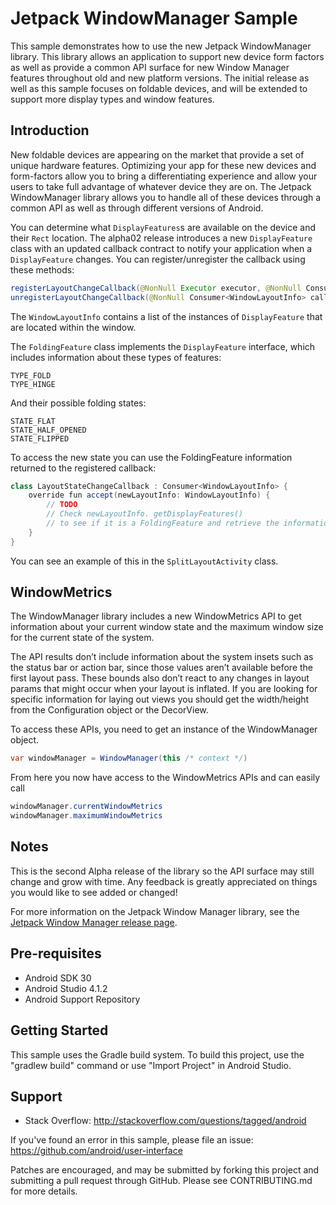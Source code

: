 
Jetpack WindowManager Sample
===================================

This sample demonstrates how to use the new Jetpack WindowManager library.
This library allows an application to support new device form factors as well as
provide a common API surface for new Window Manager features throughout old and
new platform versions. The initial release as well as this sample focuses on
foldable devices, and will be extended to support more display types and window
features.

Introduction
------------

New foldable devices are appearing on the market that provide a set of unique
hardware features. Optimizing your app for these new devices and form-factors
allow you to bring a differentiating experience and allow your users to take
full advantage of whatever device they are on. The Jetpack WindowManager
library allows you to handle all of these devices through a common API as well
as through different versions of Android.

You can determine what `DisplayFeatures`s are available on the device and their
`Rect` location. The alpha02 release introduces a new `DisplayFeature` class with
 an updated callback contract to notify your application when a `DisplayFeature`
  changes. You can register/unregister the callback using these methods:

``` java
registerLayoutChangeCallback(@NonNull Executor executor, @NonNull Consumer<WindowLayoutInfo> callback)
unregisterLayoutChangeCallback(@NonNull Consumer<WindowLayoutInfo> callback)
```

The `WindowLayoutInfo` contains a list of the instances of `DisplayFeature` that are located
 within the window.

The `FoldingFeature` class implements the `DisplayFeature` interface, which includes information
 about these types of features:

```
TYPE_FOLD
TYPE_HINGE
```

And their possible folding states:
```
STATE_FLAT
STATE_HALF_OPENED
STATE_FLIPPED
```

To access the new state you can use the FoldingFeature information returned to the registered callback:
``` java
class LayoutStateChangeCallback : Consumer<WindowLayoutInfo> {
    override fun accept(newLayoutInfo: WindowLayoutInfo) {
        // TODO
        // Check newLayoutInfo. getDisplayFeatures()
        // to see if it is a FoldingFeature and retrieve the information
    }
}
```

You can see an example of this in the `SplitLayoutActivity` class.

WindowMetrics
-------------

The WindowManager library includes a new WindowMetrics API to get information about your current
 window state and the maximum window size for the current state of the system.

The API results don’t include information about the system insets such as the status bar or
 action bar, since those values aren’t available before the first layout pass. These bounds
  also don’t react to any changes in layout params that might occur when your layout is inflated.
   If you are looking for specific information for laying out views you should get the width/height
    from the Configuration object or the DecorView.

To access these APIs, you need to get an instance of the WindowManager object.

``` java
var windowManager = WindowManager(this /* context */)
```

From here you now have access to the WindowMetrics APIs and can easily call

``` java
windowManager.currentWindowMetrics
windowManager.maximumWindowMetrics
```

Notes
-----

This is the second Alpha release of the library so the API surface may still change
and grow with time. Any feedback is greatly appreciated on things you would
like to see added or changed!

For more information on the Jetpack Window Manager library, see the
[Jetpack Window Manager release page][1].

[1]: https://developer.android.com/jetpack/androidx/releases/window

Pre-requisites
--------------

- Android SDK 30
- Android Studio 4.1.2
- Android Support Repository

Getting Started
---------------

This sample uses the Gradle build system. To build this project, use the
"gradlew build" command or use "Import Project" in Android Studio.

Support
-------

- Stack Overflow: http://stackoverflow.com/questions/tagged/android

If you've found an error in this sample, please file an issue:
https://github.com/android/user-interface

Patches are encouraged, and may be submitted by forking this project and
submitting a pull request through GitHub. Please see CONTRIBUTING.md for more details.

